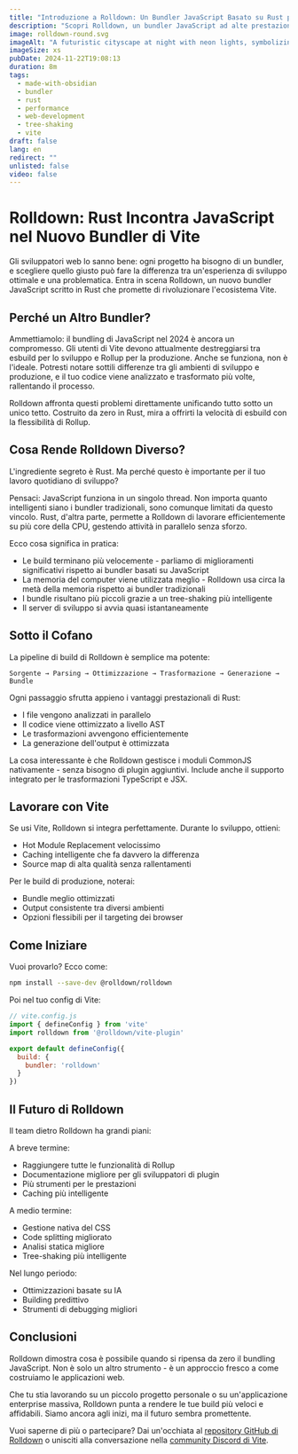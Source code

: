 ```yaml
---
title: "Introduzione a Rolldown: Un Bundler JavaScript Basato su Rust per Vite"
description: "Scopri Rolldown, un bundler JavaScript ad alte prestazioni basato su Rust, progettato per unificare e ottimizzare il processo di build in Vite. Questo articolo esplora le motivazioni dietro il suo sviluppo e come mira a migliorare le soluzioni esistenti"
image: rolldown-round.svg
imageAlt: "A futuristic cityscape at night with neon lights, symbolizing innovation and technology. In the foreground, code appears in floating holographic screens, with lines of JavaScript and Rust code highlighting the cutting-edge nature of Rolldown."
imageSize: xs
pubDate: 2024-11-22T19:08:13
duration: 8m
tags:
  - made-with-obsidian
  - bundler
  - rust
  - performance
  - web-development
  - tree-shaking
  - vite
draft: false
lang: en
redirect: ""
unlisted: false
video: false
---
```

# Rolldown: Rust Incontra JavaScript nel Nuovo Bundler di Vite

Gli sviluppatori web lo sanno bene: ogni progetto ha bisogno di un bundler, e scegliere quello giusto può fare la differenza tra un'esperienza di sviluppo ottimale e una problematica. Entra in scena Rolldown, un nuovo bundler JavaScript scritto in Rust che promette di rivoluzionare l'ecosistema Vite.

## Perché un Altro Bundler?

Ammettiamolo: il bundling di JavaScript nel 2024 è ancora un compromesso. Gli utenti di Vite devono attualmente destreggiarsi tra esbuild per lo sviluppo e Rollup per la produzione. Anche se funziona, non è l'ideale. Potresti notare sottili differenze tra gli ambienti di sviluppo e produzione, e il tuo codice viene analizzato e trasformato più volte, rallentando il processo.

Rolldown affronta questi problemi direttamente unificando tutto sotto un unico tetto. Costruito da zero in Rust, mira a offrirti la velocità di esbuild con la flessibilità di Rollup.

## Cosa Rende Rolldown Diverso?

L'ingrediente segreto è Rust. Ma perché questo è importante per il tuo lavoro quotidiano di sviluppo?

Pensaci: JavaScript funziona in un singolo thread. Non importa quanto intelligenti siano i bundler tradizionali, sono comunque limitati da questo vincolo. Rust, d'altra parte, permette a Rolldown di lavorare efficientemente su più core della CPU, gestendo attività in parallelo senza sforzo.

Ecco cosa significa in pratica:
- Le build terminano più velocemente - parliamo di miglioramenti significativi rispetto ai bundler basati su JavaScript
- La memoria del computer viene utilizzata meglio - Rolldown usa circa la metà della memoria rispetto ai bundler tradizionali
- I bundle risultano più piccoli grazie a un tree-shaking più intelligente
- Il server di sviluppo si avvia quasi istantaneamente

## Sotto il Cofano

La pipeline di build di Rolldown è semplice ma potente:

```
Sorgente → Parsing → Ottimizzazione → Trasformazione → Generazione → Bundle
```

Ogni passaggio sfrutta appieno i vantaggi prestazionali di Rust:
- I file vengono analizzati in parallelo
- Il codice viene ottimizzato a livello AST
- Le trasformazioni avvengono efficientemente
- La generazione dell'output è ottimizzata

La cosa interessante è che Rolldown gestisce i moduli CommonJS nativamente - senza bisogno di plugin aggiuntivi. Include anche il supporto integrato per le trasformazioni TypeScript e JSX.

## Lavorare con Vite

Se usi Vite, Rolldown si integra perfettamente. Durante lo sviluppo, ottieni:
- Hot Module Replacement velocissimo
- Caching intelligente che fa davvero la differenza
- Source map di alta qualità senza rallentamenti

Per le build di produzione, noterai:
- Bundle meglio ottimizzati
- Output consistente tra diversi ambienti
- Opzioni flessibili per il targeting dei browser

## Come Iniziare

Vuoi provarlo? Ecco come:

```bash
npm install --save-dev @rolldown/rolldown
```

Poi nel tuo config di Vite:

```javascript
// vite.config.js
import { defineConfig } from 'vite'
import rolldown from '@rolldown/vite-plugin'

export default defineConfig({
  build: {
    bundler: 'rolldown'
  }
})
```

## Il Futuro di Rolldown

Il team dietro Rolldown ha grandi piani:

A breve termine:
- Raggiungere tutte le funzionalità di Rollup
- Documentazione migliore per gli sviluppatori di plugin
- Più strumenti per le prestazioni
- Caching più intelligente

A medio termine:
- Gestione nativa del CSS
- Code splitting migliorato
- Analisi statica migliore
- Tree-shaking più intelligente

Nel lungo periodo:
- Ottimizzazioni basate su IA
- Building predittivo
- Strumenti di debugging migliori

## Conclusioni

Rolldown dimostra cosa è possibile quando si ripensa da zero il bundling JavaScript. Non è solo un altro strumento - è un approccio fresco a come costruiamo le applicazioni web.

Che tu stia lavorando su un piccolo progetto personale o su un'applicazione enterprise massiva, Rolldown punta a rendere le tue build più veloci e affidabili. Siamo ancora agli inizi, ma il futuro sembra promettente.

Vuoi saperne di più o partecipare? Dai un'occhiata al [repository GitHub di Rolldown](https://github.com/rolldown/rolldown) o unisciti alla conversazione nella [community Discord di Vite](https://chat.vitejs.dev/).
